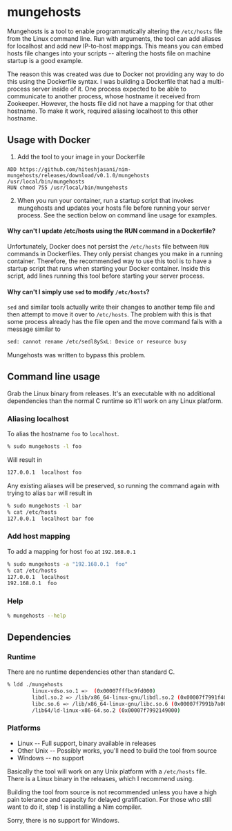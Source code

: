mungehosts
==========
Mungehosts is a tool to enable programmatically altering the `/etc/hosts` file
from the Linux command line.  Run with arguments, the tool can add aliases
for localhost and add new IP-to-host mappings.  This means you can embed
hosts file changes into your scripts -- altering the hosts file on machine
startup is a good example.

The reason this was created was due to Docker not providing any way to do this
using the Dockerfile syntax.  I was building a Dockerfile that had a multi-process
server inside of it.  One process expected to be able to communicate to
another process, whose hostname it received from Zookeeper.  However, the hosts
file did not have a mapping for that other hostname.  To make it work,
required aliasing localhost to this other hostname.

## Usage with Docker

1. Add the tool to your image in your Dockerfile

```
ADD https://github.com/hiteshjasani/nim-mungehosts/releases/download/v0.1.0/mungehosts /usr/local/bin/mungehosts
RUN chmod 755 /usr/local/bin/mungehosts
```

2. When you run your container, run a startup script that invokes
mungehosts and updates your hosts file before running your server process.
See the section below on command line usage for examples.

#### Why can't I update /etc/hosts using the RUN command in a Dockerfile?

Unfortunately, Docker does not persist the `/etc/hosts` file between
`RUN` commands in Dockerfiles.  They only persist changes you make in
a running container.  Therefore, the recommended way to use this tool
is to have a startup script that runs when starting your Docker
container.  Inside this script, add lines running this tool before
starting your server process.

#### Why can't I simply use `sed` to modify `/etc/hosts`?

`sed` and similar tools actually write their changes to another temp
file and then attempt to move it over to `/etc/hosts`.  The problem with
this is that some process already has the file open and the move command
fails with a message similar to

```bash
sed: cannot rename /etc/sedl8ySxL: Device or resource busy
```

Mungehosts was written to bypass this problem.

## Command line usage

Grab the Linux binary from releases.  It's an executable with no additional
dependencies than the normal C runtime so it'll work on any Linux platform.

### Aliasing localhost

To alias the hostname `foo` to `localhost`.

```bash
% sudo mungehosts -l foo
```

Will result in

```bash
127.0.0.1  localhost foo
```

Any existing aliases will be preserved, so running the command again
with trying to alias `bar` will result in

```bash
% sudo mungehosts -l bar
% cat /etc/hosts
127.0.0.1  localhost bar foo
```

### Add host mapping

To add a mapping for host `foo` at `192.168.0.1`

```bash
% sudo mungehosts -a "192.168.0.1  foo"
% cat /etc/hosts
127.0.0.1  localhost
192.168.0.1  foo
```

### Help

```bash
% mungehosts --help
```

## Dependencies

### Runtime
There are no runtime dependencies other than standard C.

```bash
% ldd ./mungehosts
        linux-vdso.so.1 =>  (0x00007fffbc9fd000)
        libdl.so.2 => /lib/x86_64-linux-gnu/libdl.so.2 (0x00007f7991f40000)
        libc.so.6 => /lib/x86_64-linux-gnu/libc.so.6 (0x00007f7991b7a000)
        /lib64/ld-linux-x86-64.so.2 (0x00007f7992149000)
```

### Platforms

* Linux -- Full support, binary available in releases
* Other Unix -- Possibly works, you'll need to build the tool from source
* Windows -- no support

Basically the tool will work on any Unix platform with a `/etc/hosts` file.
There is a Linux binary in the releases, which I recommend using.

Building the tool from source is not recommended unless you have a high
pain tolerance and capacity for delayed gratification.  For those who still
want to do it, step 1 is installing a Nim compiler.

Sorry, there is no support for Windows.



